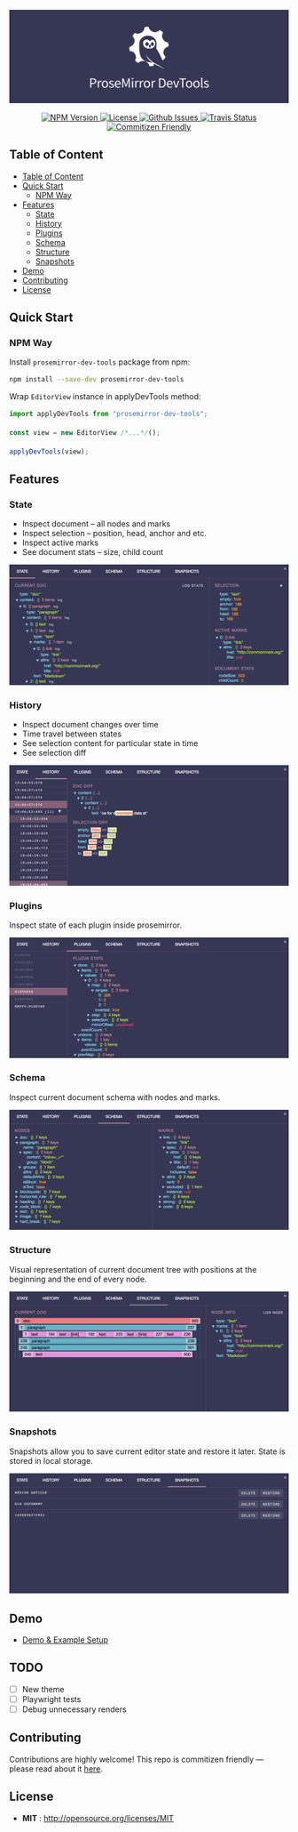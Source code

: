 ![prosemirror-dev-tools](/docs/assets/logo.png)

<p align="center">
  <a href="https://npmjs.org/package/prosemirror-dev-tools">
    <img src="https://img.shields.io/npm/v/prosemirror-dev-tools.svg" alt="NPM Version">
  </a>

  <a href="http://opensource.org/licenses/MIT">
    <img src="https://img.shields.io/npm/l/prosemirror-dev-tools.svg" alt="License">
  </a>

  <a href="https://github.com/d4rkr00t/prosemirror-dev-tools/issues">
    <img src="https://img.shields.io/github/issues/d4rkr00t/prosemirror-dev-tools.svg" alt="Github Issues">
  </a>

  <a href="https://travis-ci.org/d4rkr00t/prosemirror-dev-tools">
    <img src="https://img.shields.io/travis/d4rkr00t/prosemirror-dev-tools.svg" alt="Travis Status">
  </a>

  <a href="http://commitizen.github.io/cz-cli/">
    <img src="https://img.shields.io/badge/commitizen-friendly-brightgreen.svg" alt="Commitizen Friendly">
  </a>
</p>

## Table of Content

- [Table of Content](#table-of-content)
- [Quick Start](#quick-start)
  - [NPM Way](#npm-way)
- [Features](#features)
  - [State](#state)
  - [History](#history)
  - [Plugins](#plugins)
  - [Schema](#schema)
  - [Structure](#structure)
  - [Snapshots](#snapshots)
- [Demo](#demo)
- [Contributing](#contributing)
- [License](#license)

## Quick Start

### NPM Way

Install `prosemirror-dev-tools` package from npm:

```sh
npm install --save-dev prosemirror-dev-tools
```

Wrap `EditorView` instance in applyDevTools method:

```js
import applyDevTools from "prosemirror-dev-tools";

const view = new EditorView /*...*/();

applyDevTools(view);
```

## Features

### State

- Inspect document – all nodes and marks
- Inspect selection – position, head, anchor and etc.
- Inspect active marks
- See document stats – size, child count

![prosemirror-dev-tools state tab](/docs/assets/state-tab.png)

### History

- Inspect document changes over time
- Time travel between states
- See selection content for particular state in time
- See selection diff

![prosemirror-dev-tools history tab](/docs/assets/history-tab.png)

### Plugins

Inspect state of each plugin inside prosemirror.

![prosemirror-dev-tools plugins tab](/docs/assets/plugins-tab.png)

### Schema

Inspect current document schema with nodes and marks.

![prosemirror-dev-tools schema tab](/docs/assets/schema-tab.png)

### Structure

Visual representation of current document tree with positions at the beginning
and the end of every node.

![prosemirror-dev-tools structure tab](/docs/assets/structure-tab.png)

### Snapshots

Snapshots allow you to save current editor state and restore it later. State is
stored in local storage.

![prosemirror-dev-tools snapshots tab](/docs/assets/snapshots-tab.png)

## Demo

- [Demo & Example Setup](https://codesandbox.io/s/l9n6667ooz)

## TODO

- [ ] New theme
- [ ] Playwright tests
- [ ] Debug unnecessary renders

## Contributing

Contributions are highly welcome! This repo is commitizen friendly — please read
about it [here](http://commitizen.github.io/cz-cli/).

## License

- **MIT** : http://opensource.org/licenses/MIT
